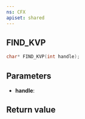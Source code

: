 ```yaml
---
ns: CFX
apiset: shared
---
```

## FIND_KVP

```c
char* FIND_KVP(int handle);
```


## Parameters
* **handle**: 

## Return value
